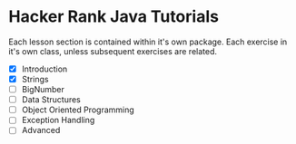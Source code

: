 # Hacker Rank Java Tutorials

Each lesson section is contained within it's own package. Each exercise in it's own class, unless subsequent exercises are related.

- [x] Introduction
- [x] Strings
- [ ] BigNumber
- [ ] Data Structures
- [ ] Object Oriented Programming
- [ ] Exception Handling
- [ ] Advanced